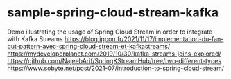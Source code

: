 # sample-spring-cloud-stream-kafka
Demo illustrating the usage of Spring Cloud Stream  in order to integrate with Kafka Streams
https://blog.ippon.fr/2021/11/17/implementation-du-fan-out-pattern-avec-spring-cloud-stream-et-kafkastreams/
https://mydeveloperplanet.com/2019/10/30/kafka-streams-joins-explored/
https://github.com/NajeebArif/SpringKStreamHub/tree/two-different-types
https://www.sobyte.net/post/2021-07/introduction-to-spring-cloud-stream/

